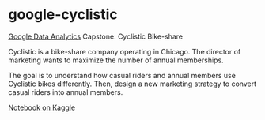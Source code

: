 # google-cyclistic
[Google Data Analytics](https://grow.google/certificates/data-analytics) Capstone: Cyclistic Bike-share

Cyclistic is a bike-share company operating in Chicago. The director of marketing wants to maximize the number of annual memberships.

The goal is to understand how casual riders and annual members use Cyclistic bikes differently. Then, design a new marketing strategy to convert casual riders into annual members.

[Notebook on Kaggle](https://www.kaggle.com/code/wazabee/google-data-analytics-capstone-case-1-cyclistic/notebook)
